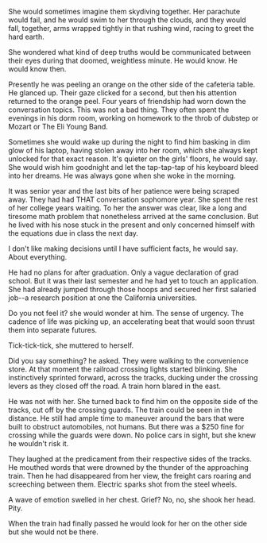 She would sometimes imagine them skydiving together. Her parachute would fail, and he would swim to her through the clouds, and they would fall, together, arms wrapped tightly in that rushing wind, racing to greet the hard earth.

She wondered what kind of deep truths would be communicated between their eyes during that doomed, weightless minute. He would know. He would know then.

Presently he was peeling an orange on the other side of the cafeteria table. He glanced up. Their gaze clicked for a second, but then his attention returned to the orange peel. Four years of friendship had worn down the conversation topics. This was not a bad thing. They often spent the evenings in his dorm room, working on homework to the throb of dubstep or Mozart or The Eli Young Band. 

Sometimes she would wake up during the night to find him basking in dim glow of his laptop, having stolen away into her room, which she always kept unlocked for that exact reason. It's quieter on the girls' floors, he would say. She would wish him goodnight and let the tap-tap-tap of his keyboard bleed into her dreams. He was always gone when she woke in the morning.

It was senior year and the last bits of her patience were being scraped away. They had had THAT conversation sophomore year. She spent the rest of her college years waiting. To her the answer was clear, like a long and tiresome math problem that nonetheless arrived at the same conclusion. But he lived with his nose stuck in the present and only concerned himself with the equations due in class the next day.

I don't like making decisions until I have sufficient facts, he would say. About everything.

He had no plans for after graduation. Only a vague declaration of grad school. But it was their last semester and he had yet to touch an application. She had already jumped through those hoops and secured her first salaried job--a research position at one the California universities.

Do you not feel it? she would wonder at him. The sense of urgency. The cadence of life was picking up, an accelerating beat that would soon thrust them into separate futures. 

Tick-tick-tick, she muttered to herself.

Did you say something? he asked. They were walking to the convenience store. At that moment the railroad crossing lights started blinking. She instinctively sprinted forward, across the tracks, ducking under the crossing levers as they closed off the road. A train horn blared in the east. 

He was not with her. She turned back to find him on the opposite side of the tracks, cut off by the crossing guards. The train could be seen in the distance. He still had ample time to maneuver around the bars that were built to obstruct automobiles, not humans. But there was a $250 fine for crossing while the guards were down. No police cars in sight, but she knew he wouldn't risk it.

They laughed at the predicament from their respective sides of the tracks. He mouthed words that were drowned by the thunder of the approaching train. Then he had disappeared from her view, the freight cars roaring and screeching between them. Electric sparks shot from the steel wheels. 

A wave of emotion swelled in her chest. Grief? No, no, she shook her head. Pity.

When the train had finally passed he would look for her on the other side but she would not be there.
